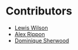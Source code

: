 # Contributors

- [Lewis Wilson](https://github.com/lwlsns)
- [Alex Rippon](https://github.com/alexrippon)
- [Dominique Sherwood](https://github.com/DominiqueSherwood1)
